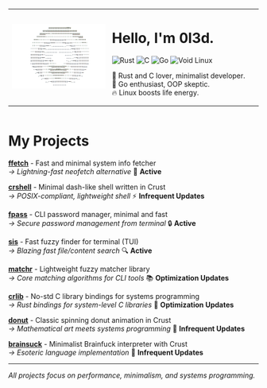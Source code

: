 <table align="left">
<tr>
<td width="40%">
<img src="donut.gif" alt="Coding GIF" width="100%"/>
</td>
<td width="60%">
<h1>Hello, I'm 0l3d.</h1>
<p>
  <img src="https://img.shields.io/badge/rust-%23000000.svg?style=for-the-badge&logo=rust&logoColor=white" alt="Rust"/>
  <img src="https://img.shields.io/badge/c-%2300599C.svg?style=for-the-badge&logo=c&logoColor=white" alt="C"/>
  <img src="https://img.shields.io/badge/go-%2300ADD8.svg?style=for-the-badge&logo=go&logoColor=white" alt="Go"/>
  <img src="https://img.shields.io/badge/void%20linux-478061?style=for-the-badge&logo=linux&logoColor=white" alt="Void Linux"/>
</p>
<p>🦀 Rust and C lover, minimalist developer.<br>
💎 Go enthusiast, OOP skeptic.<br>
🔥 Linux boosts life energy.</p>
</td>
</tr>
</table>

<br clear="left"/>

# My Projects
[**ffetch**](https://github.com/0l3d/ffetch) - Fast and minimal system info fetcher  
*→ Lightning-fast neofetch alternative* 🚀 **Active**

[**crshell**](https://github.com/0l3d/crshell) - Minimal dash-like shell written in Crust  
*→ POSIX-compliant, lightweight shell* ⚡ **Infrequent Updates**

[**fpass**](https://github.com/0l3d/fpass) - CLI password manager, minimal and fast  
*→ Secure password management from terminal* 🔒 **Active**

[**sis**](https://github.com/0l3d/search-in-sight) - Fast fuzzy finder for terminal (TUI)  
*→ Blazing fast file/content search* 🔍 **Active**

[**matchr**](https://github.com/0l3d/matchr) - Lightweight fuzzy matcher library  
*→ Core matching algorithms for CLI tools* 📚 **Optimization Updates**

[**crlib**](https://github.com/0l3d/crlib) - No-std C library bindings for systems programming  
*→ Rust bindings for system-level C libraries* 🔧 **Optimization Updates**

[**donut**](https://github.com/0l3d/donut) - Classic spinning donut animation in Crust  
*→ Mathematical art meets systems programming* 🍩 **Infrequent Updates**

[**brainsuck**](https://github.com/0l3d/brainsuck) - Minimalist Brainfuck interpreter with Crust  
*→ Esoteric language implementation* 🧠 **Infrequent Updates**

---


*All projects focus on performance, minimalism, and systems programming.*
